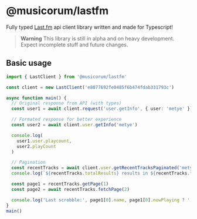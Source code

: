 # @musicorum/lastfm

Fully typed [Last.fm](https://last.fm) api client library written and made for Typescript!

> **Warning**
> This library is still in alpha and on heavy development. Expect incomplete stuff and future changes.

## Basic usage

```ts
import { LastClient } from '@musicorum/lastfm'

const client = new LastClient('e8077692fe0485f6b474fdab331793c')

async function main() {
  // Original response from API (with types)
  const user1 = await client.request('user.getInfo', { user: 'metye' })

  // Formated response for better experience
  const user2 = await client.user.getInfo('metye')

  console.log(
    user1.user.playcount,
    user2.playCount
  )

  // Pagination
  const recentTracks = await client.user.getRecentTracksPaginated('metye')
  console.log(`${recentTracks.totalResults} results in ${recentTracks.totalPages} pages`)

  const page1 = recentTracks.getPage(1)
  const page2 = await recentTracks.fetchPage(2)

  console.log('Last scrobble:', page1[0].name, page1[0].nowPlaying ? ' - Now playing' : '')
}
main()
```
